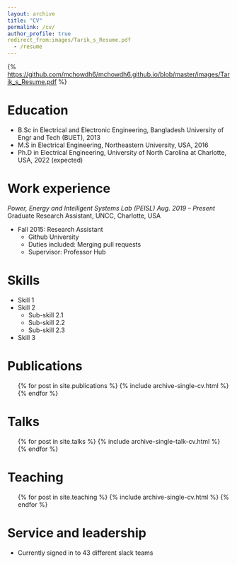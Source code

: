```yaml
---
layout: archive
title: "CV"
permalink: /cv/
author_profile: true
redirect_from:images/Tarik_s_Resume.pdf
  - /resume
---
```


{% https://github.com/mchowdh6/mchowdh6.github.io/blob/master/images/Tarik_s_Resume.pdf %}

Education
======
* B.Sc in Electrical and Electronic Engineering, Bangladesh University of Engr and Tech (BUET), 2013
* M.S in Electrical Engineering, Northeastern University, USA, 2016
* Ph.D in Electrical Engineering, University of North Carolina at Charlotte, USA, 2022 (expected)

Work experience
======
*Power, Energy and Intelligent Systems Lab (PEISL) Aug. 2019 – Present*
Graduate Research Assistant, UNCC, Charlotte, USA



* Fall 2015: Research Assistant
  * Github University
  * Duties included: Merging pull requests
  * Supervisor: Professor Hub
  
Skills
======
* Skill 1
* Skill 2
  * Sub-skill 2.1
  * Sub-skill 2.2
  * Sub-skill 2.3
* Skill 3

Publications
======
  <ul>{% for post in site.publications %}
    {% include archive-single-cv.html %}
  {% endfor %}</ul>
  
Talks
======
  <ul>{% for post in site.talks %}
    {% include archive-single-talk-cv.html %}
  {% endfor %}</ul>
  
Teaching
======
  <ul>{% for post in site.teaching %}
    {% include archive-single-cv.html %}
  {% endfor %}</ul>
  
Service and leadership
======
* Currently signed in to 43 different slack teams
